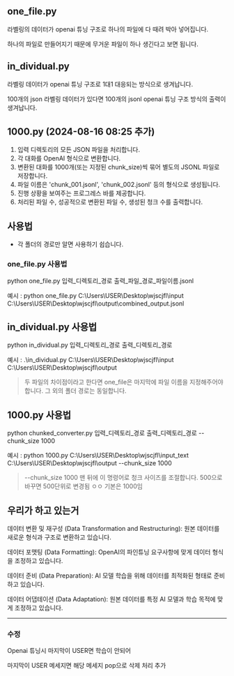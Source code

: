 ## one_file.py


라벨링의 데이터가 openai 튜닝 구조로 하나의 파일에 다 때려 박아 넣어집니다.

하나의 파일로 만들어지기 때문에 무거운 파일이 하나 생긴다고 보면 됩니다.

## in_dividual.py


라벨링 데이터가 openai 튜닝 구조로 1대1 대응되는 방식으로 생겨납니다.

100개의 json 라벨링 데이터가 있다면 100개의 jsonl openai 튜닝 구조 방식의 출력이 생겨납니다.

## 1000.py (2024-08-16 08:25 추가)


1. 입력 디렉토리의 모든 JSON 파일을 처리합니다.
2. 각 대화를 OpenAI 형식으로 변환합니다.
3. 변환된 대화를 1000개(또는 지정된 chunk_size)씩 묶어 별도의 JSONL 파일로 저장합니다.
4. 파일 이름은 'chunk_001.jsonl', 'chunk_002.jsonl' 등의 형식으로 생성됩니다.
5. 진행 상황을 보여주는 프로그레스 바를 제공합니다.
6. 처리된 파일 수, 성공적으로 변환된 파일 수, 생성된 청크 수를 출력합니다.


## 사용법

- 각 폴더의 경로만 알면 사용하기 쉽습니다.

### one_file.py 사용법

python one_file.py 입력_디렉토리_경로 출력_파일_경로_파일이름.jsonl

예시 : python one_file.py C:\Users\USER\Desktop\wjscjfl\input C:\Users\USER\Desktop\wjscjfl\output\combined_output.jsonl

## in_dividual.py 사용법

python in_dividual.py 입력_디렉토리_경로 출력_디렉토리_경로

예시 : .\in_dividual.py C:\Users\USER\Desktop\wjscjfl\input C:\Users\USER\Desktop\wjscjfl\output


> 두 파일의 차이점이라고 한다면 one_file은 마지막에 파일 이름을 지정해주어야 합니다. 그 외의 폴더 경로는 동일합니다.

## 1000.py 사용법

python chunked_converter.py 입력_디렉토리_경로 출력_디렉토리_경로 --chunk_size 1000

예시 : python 1000.py C:\Users\USER\Desktop\wjscjfl\input_text C:\Users\USER\Desktop\wjscjfl\output --chunk_size 1000      

> --chunk_size 1000 맨 뒤에 이 명령어로 청크 사이즈를 조절합니다. 500으로 바꾸면 500단위로 변경됨 ㅇㅇ 기본은 1000임

## 우리가 하고 있는거

데이터 변환 및 재구성 (Data Transformation and Restructuring):
원본 데이터를 새로운 형식과 구조로 변환하고 있습니다.


데이터 포맷팅 (Data Formatting):
OpenAI의 파인튜닝 요구사항에 맞게 데이터 형식을 조정하고 있습니다.


데이터 준비 (Data Preparation):
AI 모델 학습을 위해 데이터를 최적화된 형태로 준비하고 있습니다.


데이터 어댑테이션 (Data Adaptation):
원본 데이터를 특정 AI 모델과 학습 목적에 맞게 조정하고 있습니다.


---

### 수정 
Openai 튜닝시 마지막이 USER면 학습이 안되어

마지막이 USER 메세지면 해당 메세지 pop으로 삭제 처리 추가
